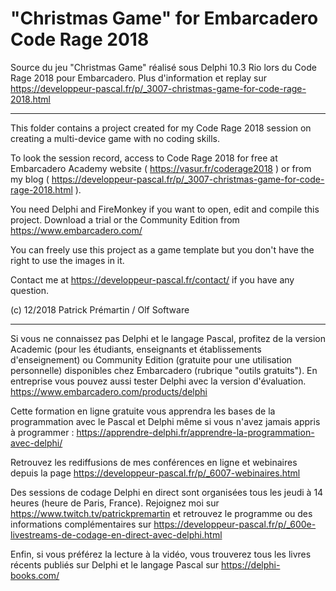 # "Christmas Game" for Embarcadero Code Rage 2018

Source du jeu "Christmas Game" réalisé sous Delphi 10.3 Rio lors du Code Rage 2018 pour Embarcadero.
Plus d'information et replay sur https://developpeur-pascal.fr/p/_3007-christmas-game-for-code-rage-2018.html

-----

This folder contains a project created for my Code Rage 2018 session on creating a multi-device game with no coding skills.

To look the session record, access to Code Rage 2018 for free at Embarcadero Academy website ( https://vasur.fr/coderage2018 ) or from my blog ( https://developpeur-pascal.fr/p/_3007-christmas-game-for-code-rage-2018.html ).

You need Delphi and FireMonkey if you want to open, edit and compile this project.
Download a trial or the Community Edition from https://www.embarcadero.com/

You can freely use this project as a game template but you don't have the right to use the images in it.

Contact me at https://developpeur-pascal.fr/contact/ if you have any question.

(c) 12/2018 Patrick Prémartin / Olf Software

-----

Si vous ne connaissez pas Delphi et le langage Pascal, profitez de la version Academic (pour les étudiants, enseignants et établissements d'enseignement) ou Community Edition (gratuite pour une utilisation personnelle) disponibles chez Embarcadero (rubrique "outils gratuits").
En entreprise vous pouvez aussi tester Delphi avec la version d'évaluation.
https://www.embarcadero.com/products/delphi

Cette formation en ligne gratuite vous apprendra les bases de la programmation avec le Pascal et Delphi même si vous n'avez jamais appris à programmer :
https://apprendre-delphi.fr/apprendre-la-programmation-avec-delphi/

Retrouvez les rediffusions de mes conférences en ligne et webinaires depuis la page https://developpeur-pascal.fr/p/_6007-webinaires.html

Des sessions de codage Delphi en direct sont organisées tous les jeudi à 14 heures (heure de Paris, France). Rejoignez moi sur https://www.twitch.tv/patrickpremartin et retrouvez le programme ou des informations complémentaires sur https://developpeur-pascal.fr/p/_600e-livestreams-de-codage-en-direct-avec-delphi.html

Enfin, si vous préférez la lecture à la vidéo, vous trouverez tous les livres récents publiés sur Delphi et le langage Pascal sur https://delphi-books.com/
